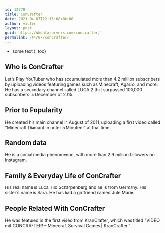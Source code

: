 ```yaml
---
id: 12770
title: ConCrafter
date: 2021-04-07T12:15:08+00:00
author: victor
layout: post
guid: https://ukdataservers.com/concrafter/
permalink: /04/07/concrafter/
---
```


* some text
{: toc}


## Who is ConCrafter



Let&#8217;s Play YouTuber who has accumulated more than 4.2 million subscribers by uploading videos featuring games such as Minecraft, Agar.io, and more. He has a secondary channel called LUCA 2 that surpassed 100,000 subscribers in December of 2015.

                
                
                
## Prior to Popularity



He created his main channel in August of 2011, uploading a first video called &#8220;Minecraft Diamant in unter 5 Minuten!&#8221; at that time.

                
                
                
## Random data



He is a social media phenomenon, with more than 2.9 million followers on Instagram.

                
                
                
## Family & Everyday Life of ConCrafter



His real name is Luca Tilo Scharpenberg and he is from Germany. His sister&#8217;s name is Sara. He has had a girlfriend named Jule Marie.

                
                
                
## People Related With ConCrafter



He was featured in the first video from KranCrafter, which was titled &#8220;VIDEO mit CONCRAFTER! &#8211; Minecraft Survival Games | KranCrafter.&#8221;

                
              
            
          
          
          